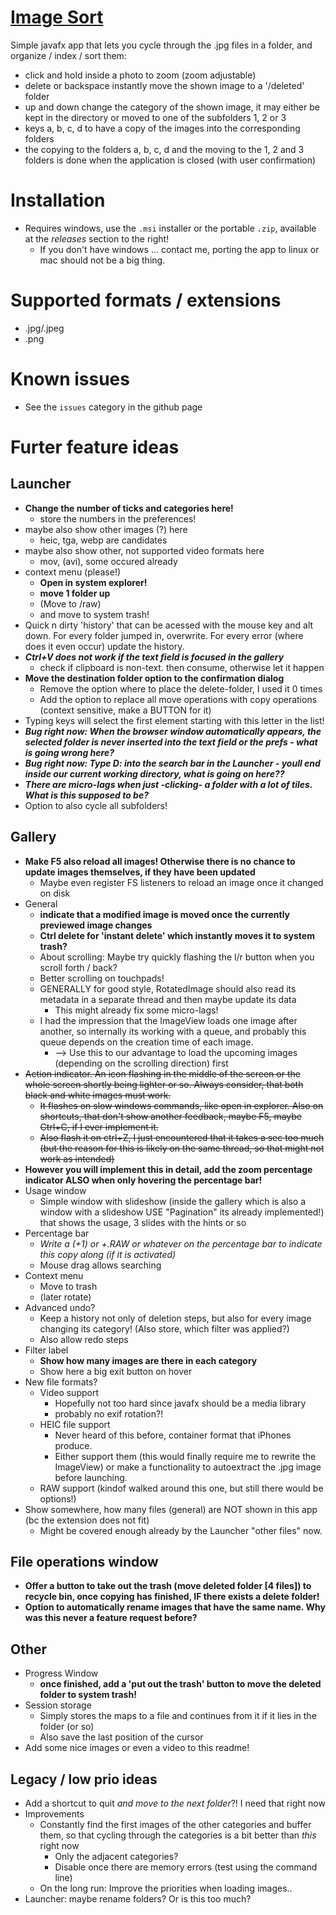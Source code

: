# [Image Sort](https://github.com/Racopokemon/ImageSort)

Simple javafx app that lets you cycle through the .jpg files in a folder, and organize / index / sort them: 
* click and hold inside a photo to zoom (zoom adjustable)
* delete or backspace instantly move the shown image to a '/deleted' folder
* up and down change the category of the shown image, it may either be kept in the directory or moved to one of the subfolders 1, 2 or 3
* keys a, b, c, d to have a copy of the images into the corresponding folders
* the copying to the folders a, b, c, d and the moving to the 1, 2 and 3 folders is done when the application is closed (with user confirmation)

# Installation
* Requires windows, use the `.msi` installer or the portable `.zip`, available at the *releases* section to the right! 
  * If you don't have windows ... contact me, porting the app to linux or mac should not be a big thing. 

# Supported formats / extensions
* .jpg/.jpeg
* .png

# Known issues
* See the `issues` category in the github page

# Furter feature ideas

## Launcher
* **Change the number of ticks and categories here!**
  * store the numbers in the preferences!
* maybe also show other images (?) here
  * heic, tga, webp are candidates
* maybe also show other, not supported video formats here
  * mov, (avi), some occured already
* context menu (please!)
  * **Open in system explorer!**
  * **move 1 folder up**
  * (Move to /raw)
  * and move to system trash!
* Quick n dirty 'history' that can be acessed with the mouse key and alt down. For every folder jumped in, overwrite. For every error (where does it even occur) update the history. 
* ***Ctrl+V does not work if the text field is focused in the gallery***
  * check if clipboard is non-text. then consume, otherwise let it happen
* **Move the destination folder option to the confirmation dialog**
  * Remove the option where to place the delete-folder, I used it 0 times
  * Add the option to replace all move operations with copy operations (context sensitive, make a BUTTON for it)
* Typing keys will select the first element starting with this letter in the list!
* ***Bug right now: When the browser window automatically appears, the selected folder is never inserted into the text field or the prefs - what is going wrong here?***
* ***Bug right now: Type D: into the search bar in the Launcher - youll end inside our current working directory, what is going on here??***
* ***There are micro-lags when just -clicking- a folder with a lot of tiles. What is this supposed to be?***
* Option to also cycle all subfolders! 
  
## Gallery
* **Make F5 also reload all images! Otherwise there is no chance to update images themselves, if they have been updated**
  * Maybe even register FS listeners to reload an image once it changed on disk
* General
  * **indicate that a modified image is moved once the currently previewed image changes**
  * **Ctrl delete for 'instant delete' which instantly moves it to system trash?**
  * About scrolling: Maybe try quickly flashing the l/r button when you scroll forth / back?
  * Better scrolling on touchpads! 
  * GENERALLY for good style, RotatedImage should also read its metadata in a separate thread and then maybe update its data
    * This might already fix some micro-lags! 
  * I had the impression that the ImageView loads one image after another, so internally its working with a queue, and probably this queue depends on the creation time of each image. 
    * --> Use this to our advantage to load the upcoming images (depending on the scrolling direction) first
* ~~Action indicator. An icon flashing in the middle of the screen or the whole screen shortly being lighter or so. Always consider, that both black and white images must work.~~
  * ~~It flashes on slow windows commands, like open in explorer. Also on shortcuts, that don't show another feedback, maybe F5, maybe Ctrl+C, if I ever implement it.~~
  * ~~Also flash it on ctrl+Z, I just encountered that it takes a sec too much (but the reason for this is likely on the same thread, so that might not work as intended)~~
* **However you will implement this in detail, add the zoom percentage indicator ALSO when only hovering the percentage bar!**
* Usage window
  * Simple window with slideshow (inside the gallery which is also a window with a slideshow USE "Pagination" its already implemented!) that shows the usage, 3 slides with the hints or so
* Percentage bar
  * *Write a (+1) or +.RAW or whatever on the percentage bar to indicate this copy along (if it is activated)*
  * Mouse drag allows searching
* Context menu
  * Move to trash
  * (later rotate)
* Advanced undo? 
    * Keep a history not only of deletion steps, but also for every image changing its category! (Also store, which filter was applied?)
    * Also allow redo steps
* Filter label
  * **Show how many images are there in each category**
  * Show here a big exit button on hover
* New file formats?
  * Video support
    * Hopefully not too hard since javafx should be a media library
    * probably no exif rotation?!
  * HEIC file support
    * Never heard of this before, container format that iPhones produce. 
    * Either support them (this would finally require me to rewrite the ImageView) or make a functionality to autoextract the .jpg image before launching. 
  * RAW support (kindof walked around this one, but still there would be options!)
* Show somewhere, how many files (general) are NOT shown in this app (bc the extension does not fit)
  * Might be covered enough already by the Launcher "other files" now. 

## File operations window
  * **Offer a button to take out the trash (move deleted folder \[4 files\]) to recycle bin, once copying has finished, IF there exists a delete folder!** 
  * **Option to automatically rename images that have the same name. Why was this never a feature request before?**

## Other
* Progress Window
  * **once finished, add a 'put out the trash' button to move the deleted folder to system trash!**
* Session storage
  * Simply stores the maps to a file and continues from it if it lies in the folder (or so)
  * Also save the last position of the cursor
* Add some nice images or even a video to this readme! 

## Legacy / low prio ideas
* Add a shortcut to quit *and move to the next folder*?! I need that right now
* Improvements
  * Constantly find the first images of the other categories and buffer them, so that cycling through the categories is a bit better than *this* right now
    * Only the adjacent categories?
    * Disable once there are memory errors (test using the command line)
  * On the long run: Improve the priorities when loading images..
* Launcher: maybe rename folders? Or is this too much? 

